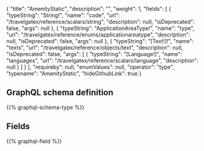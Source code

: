 {
  "title": "AmenityStatic",
  "description": "",
  "weight": 1,
  "fields": [
    {
      "typeString": "String!",
      "name": "code",
      "url": "/travelgatex/reference/scalars/string",
      "description": null,
      "isDeprecated": false,
      "args": null
    },
    {
      "typeString": "ApplicationAreaType!",
      "name": "type",
      "url": "/travelgatex/reference/enums/applicationareatype",
      "description": null,
      "isDeprecated": false,
      "args": null
    },
    {
      "typeString": "[Text!]!",
      "name": "texts",
      "url": "/travelgatex/reference/objects/text",
      "description": null,
      "isDeprecated": false,
      "args": [
        {
          "typeString": "[Language!]",
          "name": "languages",
          "url": "/travelgatex/reference/scalars/language",
          "description": null
        }
      ]
    }
  ],
  "requireby": null,
  "enumValues": null,
  "operator": "type",
  "typename": "AmenityStatic",
  "hideGithubLink": true
}
## GraphQL schema definition

{{% graphql-schema-type %}}

## Fields

{{% graphql-field %}}
